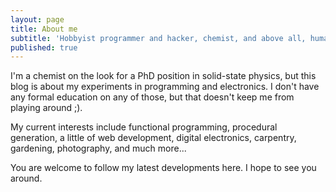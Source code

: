 ```yaml
---
layout: page
title: About me
subtitle: 'Hobbyist programmer and hacker, chemist, and above all, human.'
published: true
---
```

I'm a chemist on the look for a PhD position in solid-state physics, but this blog is about my experiments in programming and electronics. I don't have any formal education on any of those, but that doesn't keep me from playing around ;).

My current interests include functional programming, procedural generation, a little of web development, digital electronics, carpentry, gardening, photography, and much more...

You are welcome to follow my latest developments here. I hope to see you around.
